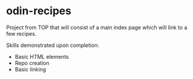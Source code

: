 # odin-recipes
Project from TOP that will consist of a main index page which will link to a few recipes.

Skills demonstrated upon completion:
- Basic HTML elements
- Repo creation
- Basic linking
